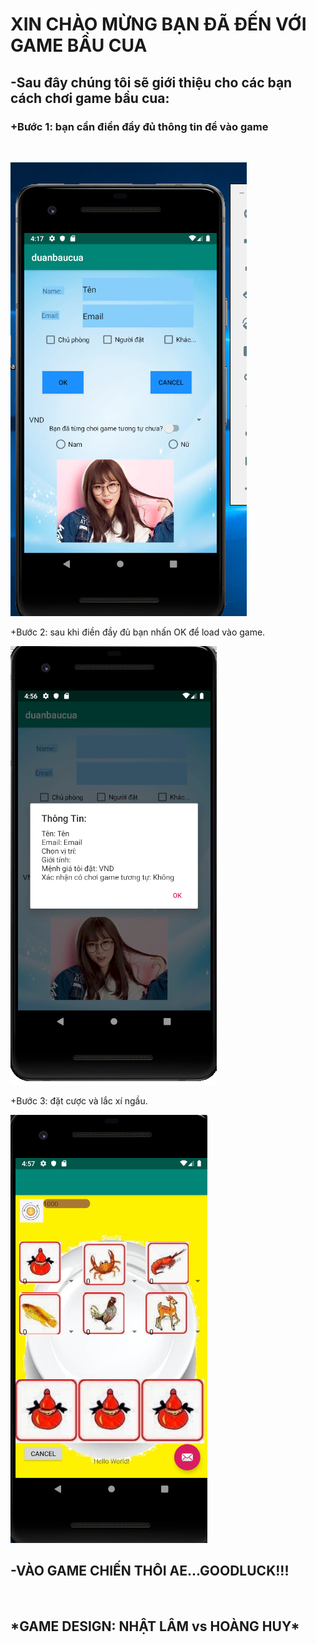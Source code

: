 <h1>XIN CHÀO MỪNG BẠN ĐÃ ĐẾN VỚI GAME BẦU CUA <br>
<h2> -Sau đây chúng tôi sẽ giới thiệu cho các bạn cách chơi game bầu cua: </h2>
  <h3> +Bước 1: bạn cần điền đầy đủ thông tin để vào game</h3><br>
  
  ![img](hinh1.png)
 
+Bước 2: sau khi điền đầy đủ bạn nhấn OK để load vào game.<br>

  ![img](hinh2.png)

+Bước 3: đặt cược và lắc xí ngầu.<br> 

  ![img](hinh3.png)</h3><br>
<h2> -VÀO GAME CHIẾN THÔI AE...GOODLUCK!!!</h2><br>
<h2> *GAME DESIGN: NHẬT LÂM vs HOÀNG HUY*</h2>

</h1>
